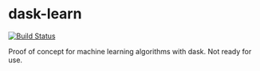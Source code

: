 # dask-learn

[![Build Status](https://travis-ci.org/jcrist/dask-learn.svg)](https://travis-ci.org/jcrist/dask-learn)

Proof of concept for machine learning algorithms with dask. Not ready for use.
